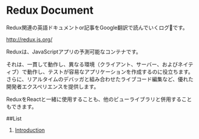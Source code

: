 # Redux Document
Redux関連の英語ドキュメントor記事をGoogle翻訳で読んでいくログです。

http://redux.js.org/

Reduxは、JavaScriptアプリの予測可能なコンテナです。

それは、一貫して動作し、異なる環境（クライアント、サーバー、およびネイティブ）で動作し、テストが容易なアプリケーションを作成するのに役立ちます。 さらに、リアルタイムのデバッガと組み合わせたライブコード編集など、優れた開発者エクスペリエンスを提供します。

ReduxをReactと一緒に使用することも、他のビューライブラリと併用することもできます。

##List
1. [Introduction](https://github.com/jb-matsunaga/redux-document/blob/master/01_Introduction/node.md)




